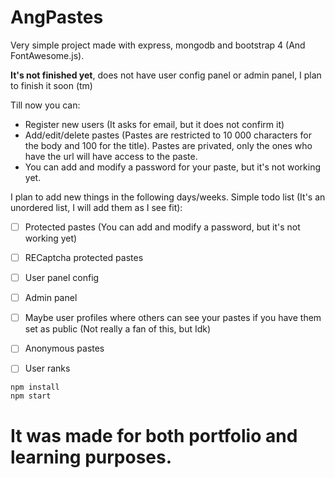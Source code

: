 # AngPastes

Very simple project made with express, mongodb and bootstrap 4 (And FontAwesome.js). 



**It's not finished yet**, does not have user config panel or admin panel, I plan to finish it soon (tm)



Till now you can:

* Register new users (It asks for email, but it does not confirm it)
* Add/edit/delete pastes (Pastes are restricted to 10 000 characters for the body and 100 for the title). Pastes are privated, only the ones who have the url will have access to the paste.
* You can add and modify a password for your paste, but it's not working yet.

I plan to add new things in the following days/weeks. Simple todo list (It's an unordered list, I will add them as I see fit):

* [ ] Protected pastes (You can add and modify a password, but it's not working yet)
* [ ] RECaptcha protected pastes
* [ ] User panel config
* [ ] Admin panel
* [ ] Maybe user profiles where others can see your pastes if you have them set as public (Not really a fan of this, but Idk)
* [ ] Anonymous pastes
* [ ] User ranks



```
npm install
npm start

```

# **It was made for both portfolio and learning purposes.**